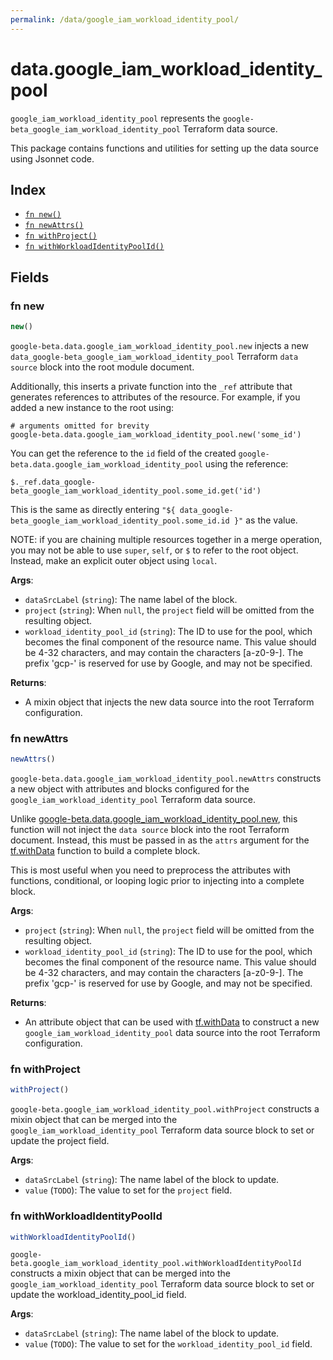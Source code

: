 ```yaml
---
permalink: /data/google_iam_workload_identity_pool/
---
```


# data.google_iam_workload_identity_pool

`google_iam_workload_identity_pool` represents the `google-beta_google_iam_workload_identity_pool` Terraform data source.



This package contains functions and utilities for setting up the data source using Jsonnet code.


## Index

* [`fn new()`](#fn-new)
* [`fn newAttrs()`](#fn-newattrs)
* [`fn withProject()`](#fn-withproject)
* [`fn withWorkloadIdentityPoolId()`](#fn-withworkloadidentitypoolid)

## Fields

### fn new

```ts
new()
```


`google-beta.data.google_iam_workload_identity_pool.new` injects a new `data_google-beta_google_iam_workload_identity_pool` Terraform `data source`
block into the root module document.

Additionally, this inserts a private function into the `_ref` attribute that generates references to attributes of the
resource. For example, if you added a new instance to the root using:

    # arguments omitted for brevity
    google-beta.data.google_iam_workload_identity_pool.new('some_id')

You can get the reference to the `id` field of the created `google-beta.data.google_iam_workload_identity_pool` using the reference:

    $._ref.data_google-beta_google_iam_workload_identity_pool.some_id.get('id')

This is the same as directly entering `"${ data_google-beta_google_iam_workload_identity_pool.some_id.id }"` as the value.

NOTE: if you are chaining multiple resources together in a merge operation, you may not be able to use `super`, `self`,
or `$` to refer to the root object. Instead, make an explicit outer object using `local`.

**Args**:
  - `dataSrcLabel` (`string`): The name label of the block.
  - `project` (`string`):  When `null`, the `project` field will be omitted from the resulting object.
  - `workload_identity_pool_id` (`string`): The ID to use for the pool, which becomes the final component of the resource name. This
value should be 4-32 characters, and may contain the characters [a-z0-9-]. The prefix
&#39;gcp-&#39; is reserved for use by Google, and may not be specified.

**Returns**:
- A mixin object that injects the new data source into the root Terraform configuration.


### fn newAttrs

```ts
newAttrs()
```


`google-beta.data.google_iam_workload_identity_pool.newAttrs` constructs a new object with attributes and blocks configured for the `google_iam_workload_identity_pool`
Terraform data source.

Unlike [google-beta.data.google_iam_workload_identity_pool.new](#fn-googleiamworkloadidentitypoolnew), this function will not inject the `data source`
block into the root Terraform document. Instead, this must be passed in as the `attrs` argument for the
[tf.withData](https://github.com/tf-libsonnet/core/tree/main/docs#fn-withdata) function to build a complete block.

This is most useful when you need to preprocess the attributes with functions, conditional, or looping logic prior to
injecting into a complete block.

**Args**:
  - `project` (`string`):  When `null`, the `project` field will be omitted from the resulting object.
  - `workload_identity_pool_id` (`string`): The ID to use for the pool, which becomes the final component of the resource name. This
value should be 4-32 characters, and may contain the characters [a-z0-9-]. The prefix
&#39;gcp-&#39; is reserved for use by Google, and may not be specified.

**Returns**:
  - An attribute object that can be used with [tf.withData](https://github.com/tf-libsonnet/core/tree/main/docs#fn-withdata) to construct a new `google_iam_workload_identity_pool` data source into the root Terraform configuration.


### fn withProject

```ts
withProject()
```

`google-beta.google_iam_workload_identity_pool.withProject` constructs a mixin object that can be merged into the `google_iam_workload_identity_pool`
Terraform data source block to set or update the project field.



**Args**:
  - `dataSrcLabel` (`string`): The name label of the block to update.
  - `value` (`TODO`): The value to set for the `project` field.


### fn withWorkloadIdentityPoolId

```ts
withWorkloadIdentityPoolId()
```

`google-beta.google_iam_workload_identity_pool.withWorkloadIdentityPoolId` constructs a mixin object that can be merged into the `google_iam_workload_identity_pool`
Terraform data source block to set or update the workload_identity_pool_id field.



**Args**:
  - `dataSrcLabel` (`string`): The name label of the block to update.
  - `value` (`TODO`): The value to set for the `workload_identity_pool_id` field.
